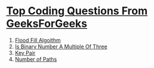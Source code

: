 
# [Top Coding Questions From GeeksForGeeks](https://www.geeksforgeeks.org/must-do-coding-questions-for-companies-like-amazon-microsoft-adobe/#recursion)

1. [Flood Fill Algoithm](FloodFillAlgorithm.py)
2. [Is Binary Number A Multiple Of Three](IsBinNumAMulOfThree.py)
3. [Key Pair](KeyPair.py)
4. [Number of Paths](NumberOfPaths.py)